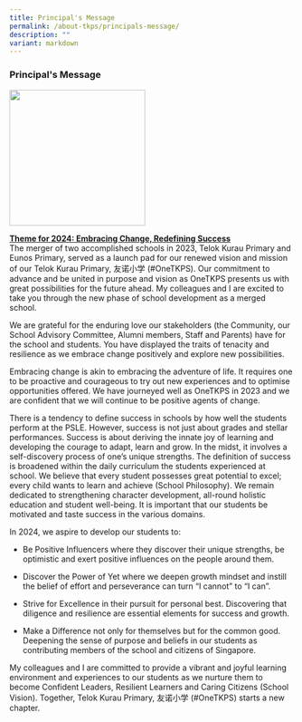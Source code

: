 ```yaml
---
title: Principal's Message
permalink: /about-tkps/principals-message/
description: ""
variant: markdown
---
```

### **Principal's Message**

<div class="container">
<div class="image">
<img src="/images/Mrs_Grace_Leong___With_Name.png" style="width:25vw"></div>

<u><b>Theme for 2024: Embracing Change, Redefining Success</b></u>
<br>The merger of two accomplished schools in 2023, Telok Kurau Primary and Eunos Primary, served as a launch pad for our renewed vision and mission of our Telok Kurau Primary, 友诺小学 (#OneTKPS). Our commitment to advance and be united in purpose and vision as OneTKPS presents us with great possibilities for the future ahead. My colleagues and I are excited to take you through the new phase of school development as a merged school. 

We are grateful for the enduring love our stakeholders (the Community, our School Advisory Committee, Alumni members, Staff and Parents) have for the school and students. You have displayed the traits of tenacity and resilience as we embrace change positively and explore new possibilities. 

Embracing change is akin to embracing the adventure of life. It requires one to be proactive and courageous to try out new experiences and to optimise opportunities offered. We have journeyed well as OneTKPS in 2023 and we are confident that we will continue to be positive agents of change.  

There is a tendency to define success in schools by how well the students perform at the PSLE. However, success is not just about grades and stellar performances. Success is about deriving the innate joy of learning and developing the courage to adapt, learn and grow. In the midst, it involves a self-discovery process of one’s unique strengths. The definition of success is broadened within the daily curriculum the students experienced at school. We believe that every student possesses great potential to excel; every child wants to learn and achieve (School Philosophy). We remain dedicated to strengthening character development, all-round holistic education and student well-being. It is important that our students be motivated and taste success in the various domains. 

In 2024, we aspire to develop our students to:
*  Be Positive Influencers where they discover their unique strengths, be optimistic and exert positive influences on the people around them. 

*  Discover the Power of Yet where we deepen growth mindset and instill the belief of effort and perseverance can turn “I cannot” to “I can”. 

*  Strive for Excellence in their pursuit for personal best. Discovering that diligence and resilience are essential elements for success and growth.

* Make a Difference not only for themselves but for the common good. Deepening the sense of purpose and beliefs in our students as contributing members of the school and citizens of Singapore. 
	
My colleagues and I are committed to provide a vibrant and joyful learning environment and experiences to our students as we nurture them to become Confident Leaders, Resilient Learners and Caring Citizens (School Vision). Together, Telok Kurau Primary, 友诺小学 (#OneTKPS) starts a new chapter.</div>
